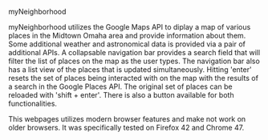 myNeighborhood

myNeighborhood utilizes the Google Maps API to diplay a map of various places in the Midtown Omaha area and provide information about them.
Some additional weather and astronomical data is provided via a pair of additional APIs. A collapsable navigation bar provides a search field
that will filter the list of places on the map as the user types. The navigation bar also has a list view of the places that is updated
simultaneously. Hitting 'enter' resets the set of places being interacted with on the map with the results of a search in the Google Places API.
The original set of places can be reloaded with 'shift + enter'. There is also a button available for both functionalities.

This webpages utilizes modern browser features and make not work on older browsers. It was specifically tested on Firefox 42 and Chrome 47.